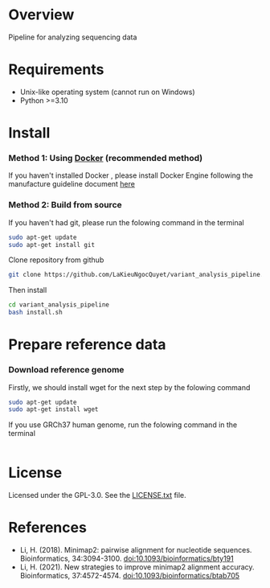 # Overview
Pipeline for analyzing sequencing data
# Requirements
*   Unix-like operating system (cannot run on Windows)
*   Python >=3.10
# Install
### Method 1: Using [Docker](https://www.docker.com/) (recommended method)
If you haven't installed Docker , please install Docker Engine following the manufacture guideline document [here](https://docs.docker.com/engine/install/)
### Method 2: Build from source
If you haven't had git, please run the folowing command in the terminal
```bash
sudo apt-get update
sudo apt-get install git
```
Clone repository from github
```bash
git clone https://github.com/LaKieuNgocQuyet/variant_analysis_pipeline.git
```
Then install 
```bash
cd variant_analysis_pipeline
bash install.sh
```
# Prepare reference data
### Download reference genome 
Firstly, we should install wget for the next step by the folowing command
```bash
sudo apt-get update
sudo apt-get install wget
```
If you use GRCh37 human genome, run the folowing command in the terminal
```bash

```
# License
Licensed under the GPL-3.0. See the [LICENSE.txt](https://github.com/LaKieuNgocQuyet/variant_analysis_pipeline/blob/main/LICENSE) file.
# References
* Li, H. (2018). Minimap2: pairwise alignment for nucleotide sequences. Bioinformatics, 34:3094-3100. [doi:10.1093/bioinformatics/bty191](https://academic.oup.com/bioinformatics/article/34/18/3094/4994778?login=false)
* Li, H. (2021). New strategies to improve minimap2 alignment accuracy. Bioinformatics, 37:4572-4574. [doi:10.1093/bioinformatics/btab705](https://academic.oup.com/bioinformatics/article/37/23/4572/6384570?login=false)


